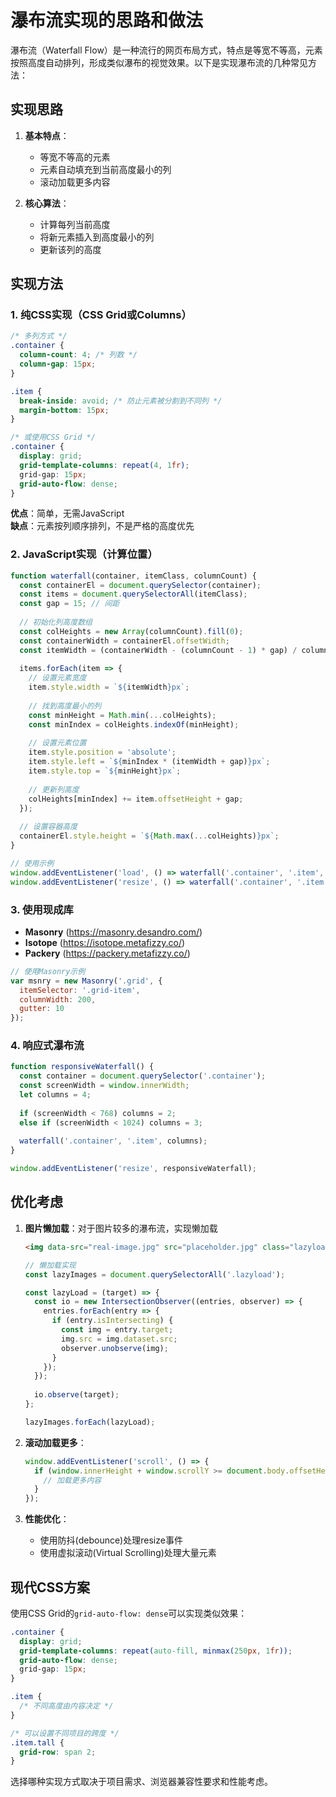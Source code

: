 # 瀑布流实现的思路和做法

瀑布流（Waterfall Flow）是一种流行的网页布局方式，特点是等宽不等高，元素按照高度自动排列，形成类似瀑布的视觉效果。以下是实现瀑布流的几种常见方法：

## 实现思路

1. **基本特点**：
    - 等宽不等高的元素
    - 元素自动填充到当前高度最小的列
    - 滚动加载更多内容

2. **核心算法**：
    - 计算每列当前高度
    - 将新元素插入到高度最小的列
    - 更新该列的高度

## 实现方法

### 1. 纯CSS实现（CSS Grid或Columns）

```css
/* 多列方式 */
.container {
  column-count: 4; /* 列数 */
  column-gap: 15px;
}

.item {
  break-inside: avoid; /* 防止元素被分割到不同列 */
  margin-bottom: 15px;
}

/* 或使用CSS Grid */
.container {
  display: grid;
  grid-template-columns: repeat(4, 1fr);
  grid-gap: 15px;
  grid-auto-flow: dense;
}
```

**优点**：简单，无需JavaScript  
**缺点**：元素按列顺序排列，不是严格的高度优先

### 2. JavaScript实现（计算位置）

```javascript
function waterfall(container, itemClass, columnCount) {
  const containerEl = document.querySelector(container);
  const items = document.querySelectorAll(itemClass);
  const gap = 15; // 间距
  
  // 初始化列高度数组
  const colHeights = new Array(columnCount).fill(0);
  const containerWidth = containerEl.offsetWidth;
  const itemWidth = (containerWidth - (columnCount - 1) * gap) / columnCount;
  
  items.forEach(item => {
    // 设置元素宽度
    item.style.width = `${itemWidth}px`;
    
    // 找到高度最小的列
    const minHeight = Math.min(...colHeights);
    const minIndex = colHeights.indexOf(minHeight);
    
    // 设置元素位置
    item.style.position = 'absolute';
    item.style.left = `${minIndex * (itemWidth + gap)}px`;
    item.style.top = `${minHeight}px`;
    
    // 更新列高度
    colHeights[minIndex] += item.offsetHeight + gap;
  });
  
  // 设置容器高度
  containerEl.style.height = `${Math.max(...colHeights)}px`;
}

// 使用示例
window.addEventListener('load', () => waterfall('.container', '.item', 4));
window.addEventListener('resize', () => waterfall('.container', '.item', 4));
```

### 3. 使用现成库

- **Masonry** (https://masonry.desandro.com/)
- **Isotope** (https://isotope.metafizzy.co/)
- **Packery** (https://packery.metafizzy.co/)

```javascript
// 使用Masonry示例
var msnry = new Masonry('.grid', {
  itemSelector: '.grid-item',
  columnWidth: 200,
  gutter: 10
});
```

### 4. 响应式瀑布流

```javascript
function responsiveWaterfall() {
  const container = document.querySelector('.container');
  const screenWidth = window.innerWidth;
  let columns = 4;
  
  if (screenWidth < 768) columns = 2;
  else if (screenWidth < 1024) columns = 3;
  
  waterfall('.container', '.item', columns);
}

window.addEventListener('resize', responsiveWaterfall);
```

## 优化考虑

1. **图片懒加载**：对于图片较多的瀑布流，实现懒加载
   ```html
   <img data-src="real-image.jpg" src="placeholder.jpg" class="lazyload">
   ```

   ```javascript
   // 懒加载实现
   const lazyImages = document.querySelectorAll('.lazyload');
   
   const lazyLoad = (target) => {
     const io = new IntersectionObserver((entries, observer) => {
       entries.forEach(entry => {
         if (entry.isIntersecting) {
           const img = entry.target;
           img.src = img.dataset.src;
           observer.unobserve(img);
         }
       });
     });
     
     io.observe(target);
   };
   
   lazyImages.forEach(lazyLoad);
   ```

2. **滚动加载更多**：
   ```javascript
   window.addEventListener('scroll', () => {
     if (window.innerHeight + window.scrollY >= document.body.offsetHeight - 500) {
       // 加载更多内容
     }
   });
   ```

3. **性能优化**：
    - 使用防抖(debounce)处理resize事件
    - 使用虚拟滚动(Virtual Scrolling)处理大量元素

## 现代CSS方案

使用CSS Grid的`grid-auto-flow: dense`可以实现类似效果：

```css
.container {
  display: grid;
  grid-template-columns: repeat(auto-fill, minmax(250px, 1fr));
  grid-auto-flow: dense;
  grid-gap: 15px;
}

.item {
  /* 不同高度由内容决定 */
}

/* 可以设置不同项目的跨度 */
.item.tall {
  grid-row: span 2;
}
```

选择哪种实现方式取决于项目需求、浏览器兼容性要求和性能考虑。